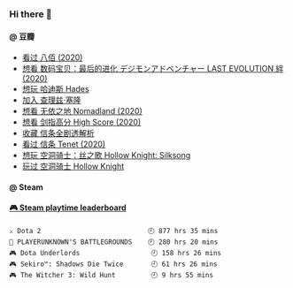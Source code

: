### Hi there 👋

<!--
**dofine/dofine** is a ✨ _special_ ✨ repository because its `README.md` (this file) appears on your GitHub profile.

Here are some ideas to get you started:

- 🔭 I’m currently working on ...
- 🌱 I’m currently learning ...
- 👯 I’m looking to collaborate on ...
- 📫 How to reach me: ...
-->

#### @ 豆瓣
<!-- DOUBAN-ACTIVITIES:START -->
- [看过 八佰‎ (2020)](https://www.douban.com/doubanapp/dispatch?uri=/status/3237877414/)
- [想看 数码宝贝：最后的进化 デジモンアドベンチャー LAST EVOLUTION 絆‎ (2020)](https://www.douban.com/doubanapp/dispatch?uri=/status/3155154023/)
- [想玩 哈迪斯 Hades](https://www.douban.com/doubanapp/dispatch?uri=/status/3119716068/)
- [加入 查理兹·塞隆](https://www.douban.com/doubanapp/dispatch?uri=/status/3104608591/)
- [想看 无依之地 Nomadland‎ (2020)](https://www.douban.com/doubanapp/dispatch?uri=/status/3104603749/)
- [想看 剑指高分 High Score‎ (2020)](https://www.douban.com/doubanapp/dispatch?uri=/status/3096537527/)
- [收藏 信条全剧透解析](https://www.douban.com/doubanapp/dispatch?uri=/status/3095501291/)
- [看过 信条 Tenet‎ (2020)](https://www.douban.com/doubanapp/dispatch?uri=/status/3095492779/)
- [想玩 空洞骑士：丝之歌 Hollow Knight: Silksong](https://www.douban.com/doubanapp/dispatch?uri=/status/3094250573/)
- [玩过 空洞骑士 Hollow Knight](https://www.douban.com/doubanapp/dispatch?uri=/status/3094250518/)
<!-- DOUBAN-ACTIVITIES:END -->

#### @ Steam
<!-- steam-box start -->
#### <a href="https://gist.github.com/f9d24328c5cf728a30e8451737ff5883" target="_blank">🎮 Steam playtime leaderboard</a>
```text
⚔️ Dota 2                           🕘 877 hrs 35 mins
🍳 PLAYERUNKNOWN'S BATTLEGROUNDS    🕘 280 hrs 20 mins
🎮 Dota Underlords                  🕘 158 hrs 26 mins
🎮 Sekiro™: Shadows Die Twice       🕘 61 hrs 26 mins
🎮 The Witcher 3: Wild Hunt         🕘 9 hrs 55 mins
```
<!-- Powered by https://github.com/YouEclipse/steam-box . -->
<!-- steam-box end -->
